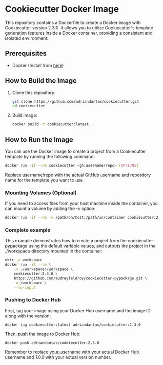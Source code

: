 # Cookiecutter Docker Image

This repository contains a Dockerfile to create a Docker image with Cookiecutter version 2.3.0. It allows you to utilize
Cookiecutter's template generation features inside a Docker container, providing a consistent and isolated environment.

## Prerequisites

- Docker (Install from [here](https://docs.docker.com/get-docker/))

## How to Build the Image

1. Clone this repository:
   ```bash
   git clone https://github.com/adriandantas/cookiecutter.git
   cd cookiecutter
   ```
2. Build image:
   ```bash
   docker build -t cookiecutter:latest .
   ```

## How to Run the Image

You can use the Docker image to create a project from a Cookiecutter template by running the following command:

```bash
docker run -it --rm cookiecutter <gh:username/repo> [OPTIONS]
```

Replace username/repo with the actual GitHub username and repository name for the template you want to use.

### Mounting Volumes (Optional)

If you need to access files from your host machine inside the container, you can mount a volume by adding the -v option:

```bash
docker run -it --rm -v /path/on/host:/path/in/container cookiecutter:2.3.0 gh:username/repo
```

### Complete example

This example demonstrates how to create a project from the cookiecutter-pypackage using the default variable values, and
outputs the project in the ./workspace directory mounted in the container:

```bash
mkir -p workspace
docker run -it --rm \
    -v ./workspace:/workspace \
    cookiecutter:2.3.0 \
    https://github.com/audreyfeldroy/cookiecutter-pypackage.git \
    -o /workspace \
    --no-input
```

### Pushing to Docker Hub

First, tag your image using your Docker Hub username and the image ID along with the version:

```shell
docker tag cookiecutter:latest adriandantas/cookiecutter:2.3.0
```

Then, push the image to Docker Hub:

```shell
docker push adriandantas/cookiecutter:2.3.0
```

Remember to replace your_username with your actual Docker Hub username and 1.0.0 with your actual version number.
